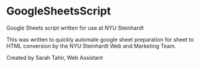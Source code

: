 # GoogleSheetsScript
Google Sheets script written for use at NYU Steinhardt

This was written to quickly automate google sheet preparation for sheet to HTML conversion by the NYU Steinhardt Web and Marketing Team.

Created by Sarah Tahir, Web Assistant
